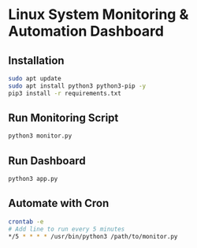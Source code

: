 
# Linux System Monitoring & Automation Dashboard

## Installation
```bash
sudo apt update
sudo apt install python3 python3-pip -y
pip3 install -r requirements.txt
```

## Run Monitoring Script
```bash
python3 monitor.py
```

## Run Dashboard
```bash
python3 app.py
```

## Automate with Cron
```bash
crontab -e
# Add line to run every 5 minutes
*/5 * * * * /usr/bin/python3 /path/to/monitor.py
```
